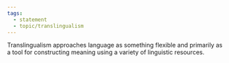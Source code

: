 ```yaml
---
tags: 
  - statement
  - topic/translingualism
---
```

Translingualism approaches language as something flexible and primarily as a tool for constructing meaning using a variety of linguistic resources.